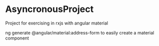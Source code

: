 # AsyncronousProject

Project for exercising in rxjs with angular material

ng generate @angular/material:address-form <component-name> to easily create a material component
